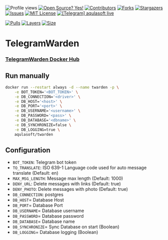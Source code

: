 <!--
*** I'm using markdown "reference style" links for readability.
*** Reference links are enclosed in brackets [ ] instead of parentheses ( ).
*** See the bottom of this document for the declaration of the reference variables
*** for contributors-url, forks-url, etc. This is an optional, concise syntax you may use.
*** https://www.markdownguide.org/basic-syntax/#reference-style-links
-->

![Profile views](https://gpvc.arturio.dev/aqulasoftTgWarden)
[![Open Source? Yes!](https://badgen.net/badge/Open%20Source%20%3F/Yes%21/blue?icon=github)](https://github.com/aqulasoft/telegramwarden/)
[![Contributors][contributors-shield]][contributors-url]
[![Forks][forks-shield]][forks-url]
[![Stargazers][stars-shield]][stars-url]
[![Issues][issues-shield]][issues-url]
[![MIT License][license-shield]][license-url]
[![[Telegram] aqulasoft live][telegram-shield]][telegram-url]

[![Pulls](https://shields.beevelop.com/docker/pulls/aqulasoft/twarden.svg?style=flat-square)](https://hub.docker.com/repository/docker/aqulasoft/twarden)
[![Layers](https://shields.beevelop.com/docker/image/layers/aqulasoft/twarden/latest.svg?style=flat-square)](https://hub.docker.com/repository/docker/aqulasoft/twarden)
[![Size](https://shields.beevelop.com/docker/image/image-size/aqulasoft/twarden/latest.svg?style=flat-square)](https://hub.docker.com/repository/docker/aqulasoft/twarden)

<!-- MARKDOWN LINKS & IMAGES -->
<!-- https://www.markdownguide.org/basic-syntax/#reference-style-links -->

[contributors-shield]: https://img.shields.io/github/contributors/aqulasoft/telegramwarden.svg
[contributors-url]: https://github.com/aqulasoft/telegramwarden/graphs/contributors
[forks-shield]: https://img.shields.io/github/forks/aqulasoft/telegramwarden.svg
[forks-url]: https://github.com/aqulasoft/telegramwarden/network/members
[stars-shield]: https://img.shields.io/github/stars/aqulasoft/telegramwarden.svg
[stars-url]: https://github.com/aqulasoft/telegramwarden/stargazers
[issues-shield]: https://img.shields.io/github/issues/aqulasoft/telegramwarden.svg
[issues-url]: https://github.com/aqulasoft/telegramwarden/issues
[license-shield]: https://img.shields.io/github/license/aqulasoft/telegramwarden.svg
[license-url]: https://github.com/aqulasoft/telegramwarden/blob/master/LICENSE.txt
[telegram-shield]: https://img.shields.io/badge/telegram-aqulasoft-blue.svg
[telegram-url]: https://t.me/aqulasoft

# TelegramWarden

### [TelegramWarden Docker Hub](https://hub.docker.com/repository/docker/aqulasoft/twarden)

## Run manually

```bash
docker run --restart always -d --name twarden -p \
    -e BOT_TOKEN='<BOT_TOKEN>' \
    -e DB_CONNECTION='<driver>' \
    -e DB_HOST='<host>' \
    -e DB_PORT='<port>' \
    -e DB_USERNAME='<username>' \
    -e DB_PASSWORD='<pass>' \
    -e DB_DATABASE='<dbname>' \
    -e DB_SYNCHRONIZE=false \
    -e DB_LOGGING=true \
    aqulasoft/twarden
```

## Configuration

- `BOT_TOKEN`: Telegram bot token
- `TO_TRANSLATE`: ISO 639-1 Language code used for auto message translate (Default: en)
- `MAX_MSG_LENGTH`: Message max length (Default: 1000)
- `DENY_URL`: Delete messages with links (Default: true)
- `DENY_PHOTO`: Delete messages with photo (Default: true)
- `DB_CONNECTION`: postgres
- `DB_HOST`= Database Host
- `DB_PORT`= Database Port
- `DB_USERNAME`= Database username
- `DB_PASSWORD`= Database password
- `DB_DATABASE`= Database name
- `DB_SYNCHRONIZE`= Sync Database on start (Boolean)
- `DB_LOGGING`= Database logging (Boolean)
